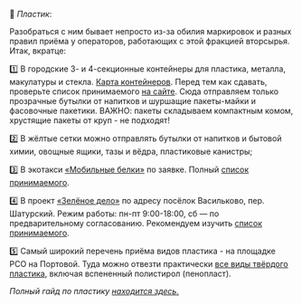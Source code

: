 🍼 *Пластик*:

Разобраться с ним бывает непросто из-за обилия маркировок и разных правил приёма у операторов, работающих с этой фракцией вторсырья. Итак, вкратце:

1️⃣ В городские 3- и 4-секционные контейнеры для пластика, металла, макулатуры и стекла. [Карта контейнеров](https://new.esoo39.ru/%d1%80%d1%81%d0%be/).
Перед тем как сдавать, проверьте список принимаемого [на сайте](https://new.esoo39.ru/рсо). Сюда отправляем только прозрачные бутылки от напитков и шуршащие пакеты-майки и фасовочные пакетики. ВАЖНО: пакеты складываем компактным комом, хрустящие пакеты от круп - не подходят!

2️⃣ В жёлтые сетки можно отправлять бутылки от напитков и бытовой химии, овощные ящики, тазы и вёдра, пластиковые канистры;

3️⃣ В экотакси [«Мобильные белки»](https://belki39.ru/) по заявке. Полный [список принимаемого](https://belki39.ru/assets/files/belki-list.pdf).

4️⃣ В проект [«Зелёное дело»](https://про.зеленоедело.рф) по адресу посёлок Васильково, пер. Шатурский. Режим работы: пн-пт 9:00-18:00, сб — по предварительному согласованию. Рекомендуем изучить [список принимаемого](https://xn--n1abd.xn--d1abaabh3aeoke.xn--p1ai/recycle/plastic/).

5️⃣ Самый широкий перечень приёма видов пластика - на площадке РСО на Портовой. Туда можно отвезти практически [все виды твёрдого пластика](https://t.me/ecoklgd/1199), включая вспененный полистирол \(пенопласт\).

*Полный гайд по пластику [находится здесь.](https://ecoklgd.notion.site/625f4a289fe7489cae6d9bb9533b5969)*
